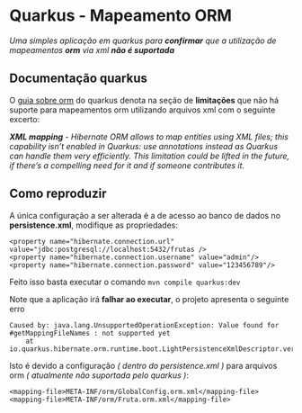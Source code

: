 # Quarkus - Mapeamento ORM
_Uma simples aplicação em quarkus para **confirmar** que a utilização de mapeamentos **orm** via xml **não é suportada**_

## Documentação quarkus
O [guia sobre orm](https://quarkus.io/guides/hibernate-orm#hibernate-orm-in-development-mode) do quarkus denota na seção de **limitações** que não há suporte para mapeamentos orm utilizando arquivos xml com o seguinte excerto:

_**XML mapping** - 
Hibernate ORM allows to map entities using XML files; this capability isn’t enabled in Quarkus: use annotations instead as Quarkus can handle them very efficiently. This limitation could be lifted in the future, if there’s a compelling need for it and if someone contributes it._

## Como reproduzir
A única configuração a ser alterada é a de acesso ao banco de dados no **persistence.xml**, modifique as propriedades:

```
<property name="hibernate.connection.url" value="jdbc:postgresql://localhost:5432/frutas />
<property name="hibernate.connection.username" value="admin"/>
<property name="hibernate.connection.password" value="123456789"/>
```

Feito isso basta executar o comando ``mvn compile quarkus:dev``


Note que a aplicação irá **falhar ao executar**, o projeto apresenta o seguinte erro

```
Caused by: java.lang.UnsupportedOperationException: Value found for #getMappingFileNames : not supported yet
	at io.quarkus.hibernate.orm.runtime.boot.LightPersistenceXmlDescriptor.verifyIgnoredFields(LightPersistenceXmlDescriptor.java:53)
```

Isto é devido a configuração _( dentro do persistence.xml )_ para arquivos orm _( atualmente não suportada pelo quarkus )_:

```
<mapping-file>META-INF/orm/GlobalConfig.orm.xml</mapping-file>
<mapping-file>META-INF/orm/Fruta.orm.xml</mapping-file>
```
